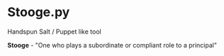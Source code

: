 # Stooge.py
Handspun Salt / Puppet like tool

<strong>Stooge</strong> - "One who plays a subordinate or compliant role to a principal"



